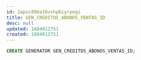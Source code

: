 ```yaml
---
id: 2apsc89ba16vshp6iyrpegi
title: GEN_CREDITOS_ABONOS_VENTAS_ID
desc: null
updated: 1684912751
created: 1684912751
---
```



```sql
CREATE GENERATOR GEN_CREDITOS_ABONOS_VENTAS_ID;
```
